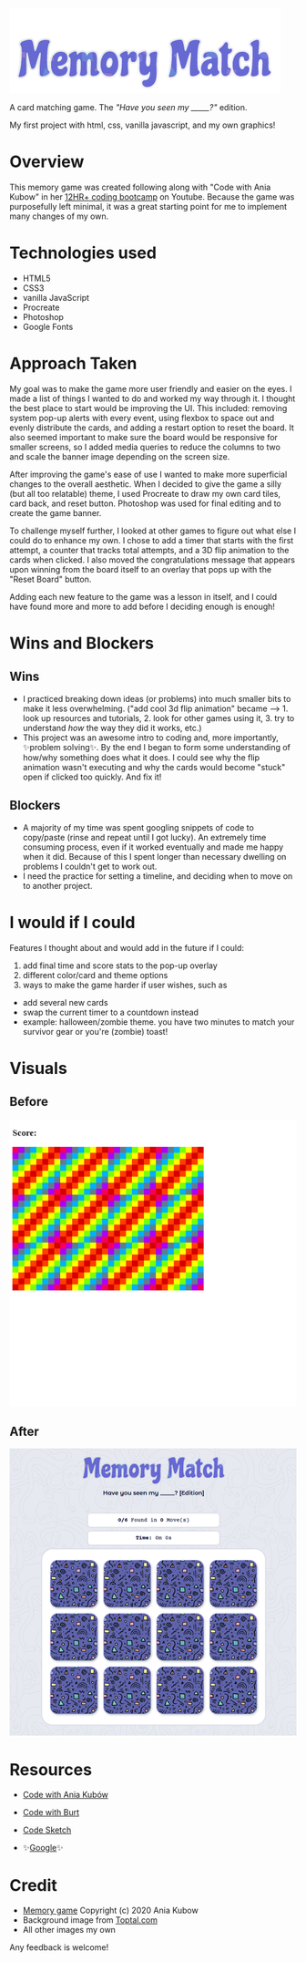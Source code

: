 
![game title](https://raw.githubusercontent.com/madasun/memory-game/main/src/images/game-title.png)


A card matching game. The *"Have you seen my _____?"* edition. 

My first project with html, css, vanilla javascript, and my own graphics!

# Overview

This memory game was created following along with "Code with Ania Kubow" in her [12HR+ coding bootcamp](https://youtu.be/Xm4BObh4MhI?t=34763) on Youtube. Because the game was purposefully left minimal, it was a great starting point for me to implement many changes of my own. 


# Technologies used
- HTML5
- CSS3
- vanilla JavaScript
- Procreate
- Photoshop
- Google Fonts

# Approach Taken
My goal was to make the game more user friendly and easier on the eyes. I made a list of things I wanted to do and worked my way through it. I thought the best place to start would be improving the UI. This included: removing system pop-up alerts with every event, using flexbox to space out and evenly distribute the cards, and adding a restart option to reset the board. It also seemed important to make sure the board would be responsive for smaller screens, so I added media queries to reduce the columns to two and scale the banner image depending on the screen size. 

After improving the game's ease of use I wanted to make more superficial changes to the overall aesthetic. When I decided to give the game a silly (but all too relatable) theme, I used Procreate to draw my own card tiles, card back, and reset button. Photoshop was used for final editing and to create the game banner. 

To challenge myself further, I looked at other games to figure out what else I could do to enhance my own. I chose to add a timer that starts with the first attempt, a counter that tracks total attempts, and a 3D flip animation to the cards when clicked. I also moved the congratulations message that appears upon winning from the board itself to an overlay that pops up with the "Reset Board" button. 

Adding each new feature to the game was a lesson in itself, and I could have found more and more to add before I deciding enough is enough!


# Wins and Blockers

## Wins
- I practiced breaking down ideas (or problems) into much smaller bits to make it less overwhelming. ("add cool 3d flip animation" became --> 1. look up resources and tutorials, 2. look for other games using it, 3. try to understand _how_ the way they did it works, etc.)
- This project was an awesome intro to coding and, more importantly, ✨problem solving✨. By the end I began to form some understanding of how/why something does what it does. I could see why the flip animation wasn't executing and why the cards would become "stuck" open if clicked too quickly. And fix it!


## Blockers
- A majority of my time was spent googling snippets of code to copy/paste (rinse and repeat until I got lucky). An extremely time consuming process, even if it worked eventually and made me happy when it did. Because of this I spent longer than necessary dwelling on problems I couldn't get to work out.
- I need the practice for setting a timeline, and deciding when to move on to another project.

# I would if I could
Features I thought about and would add in the future if I could:
1. add final time and score stats to the pop-up overlay
2. different color/card and theme options
3. ways to make the game harder if user wishes, such as 
- add several new cards
- swap the current timer to a countdown instead
- example: halloween/zombie theme. you have two minutes to match your survivor gear or you're (zombie) toast!



# Visuals

## Before

![Before](https://raw.githubusercontent.com/madasun/memory-game/main/src/images/gameBefore.png)

## After

![After](https://raw.githubusercontent.com/madasun/memory-game/main/src/images/gameAfter.png)

# Resources
- [Code with Ania Kubów](https://youtu.be/Xm4BObh4MhI)

- [Code with Burt](https://youtu.be/_T82DJ6IqcQ)

- [Code Sketch](https://www.youtube.com/watch?v=c_SMmEea8pw)

- ✨[Google](https://www.google.com/)✨


# Credit
- [Memory game](https://github.com/kubowania/memory-game) Copyright (c) 2020 Ania Kubow
- Background image from [Toptal.com](https://www.toptal.com/)
- All other images my own


Any feedback is welcome!